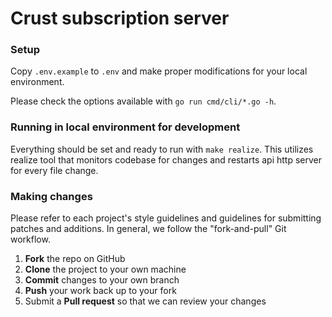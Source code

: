 # Crust subscription server

### Setup

Copy `.env.example` to `.env` and make proper modifications for your 
local environment.

Please check the options available with `go run cmd/cli/*.go -h`.

### Running in local environment for development

Everything should be set and ready to run with `make realize`. This
utilizes realize tool that monitors codebase for changes and restarts
api http server for every file change. 

### Making changes

Please refer to each project's style guidelines and guidelines for submitting patches and additions.
In general, we follow the "fork-and-pull" Git workflow.

 1. **Fork** the repo on GitHub
 2. **Clone** the project to your own machine
 3. **Commit** changes to your own branch
 4. **Push** your work back up to your fork
 5. Submit a **Pull request** so that we can review your changes
